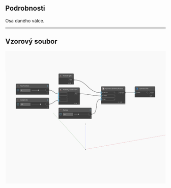 ## Podrobnosti
Osa daného válce.
___
## Vzorový soubor

![Axis](./Autodesk.DesignScript.Geometry.Cylinder.Axis_img.jpg)

